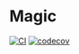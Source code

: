 # Magic

[![CI](https://github.com/wwowflix/Magic/actions/workflows/ci.yml/badge.svg)](https://github.com/wwowflix/Magic/actions)
[![codecov](https://codecov.io/gh/wwowflix/Magic/branch/main/graph/badge.svg)](https://codecov.io/gh/wwowflix/Magic)

